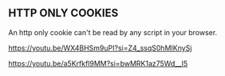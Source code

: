 ## **HTTP ONLY COOKIES**

An http only cookie can't be read by any script in your browser.

https://youtu.be/WX4BHSm9uPI?si=Z4_ssqS0hMIKnySj

https://youtu.be/a5Krfkfl9MM?si=bwMRK1az75Wd__I5